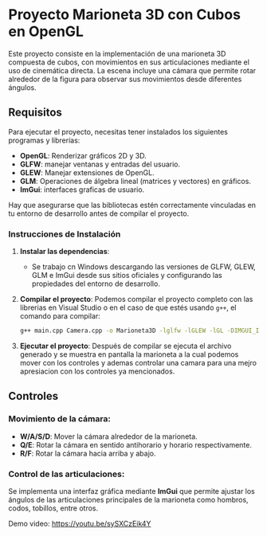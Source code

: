 # Proyecto Marioneta 3D con Cubos en OpenGL

Este proyecto consiste en la implementación de una marioneta 3D compuesta de cubos, con movimientos en sus articulaciones mediante el uso de cinemática directa. La escena incluye una cámara que permite rotar alrededor de la figura para observar sus movimientos desde diferentes ángulos.

## Requisitos

Para ejecutar el proyecto, necesitas tener instalados los siguientes programas y librerías:

- **OpenGL**: Renderizar gráficos 2D y 3D.
- **GLFW**: manejar ventanas y entradas del usuario.
- **GLEW**: Manejar extensiones de OpenGL.
- **GLM**: Operaciones de álgebra lineal (matrices y vectores) en gráficos.
- **ImGui**: interfaces graficas de usuario.

Hay que asegurarse  que las bibliotecas estén correctamente vinculadas en tu entorno de desarrollo antes de compilar el proyecto.

### Instrucciones de Instalación

1. **Instalar las dependencias**:
   - Se trabajo cn Windows  descargando las versiones de GLFW, GLEW, GLM e ImGui desde sus sitios oficiales y configurando las propiedades del  entorno de desarrollo.


2. **Compilar el proyecto**:
   Podemos compilar el proyecto completo con las librerias en Visual Studio o en el caso de que estés usando `g++`, el comando para compilar:
   ```bash
   g++ main.cpp Camera.cpp -o Marioneta3D -lglfw -lGLEW -lGL -DIMGUI_IMPL_OPENGL_LOADER_GLEW
3. **Ejecutar el proyecto**:
   Después de compilar se ejecuta el archivo generado y se muestra en pantalla la marioneta a la cual podemos mover con los controles y ademas controlar una camara para una mejro apresiacion con los controles ya mencionados.
 
 

## Controles

### Movimiento de la cámara:
- **W/A/S/D**: Mover la cámara alrededor de la marioneta.
- **Q/E**: Rotar la cámara en sentido antihorario y horario respectivamente.
- **R/F**: Rotar la cámara hacia arriba y abajo.

### Control de las articulaciones:
Se implementa una interfaz gráfica mediante **ImGui** que permite ajustar los ángulos de las articulaciones principales de la marioneta como hombros, codos, tobillos, entre otros.




Demo video: https://youtu.be/sySXCzEik4Y
